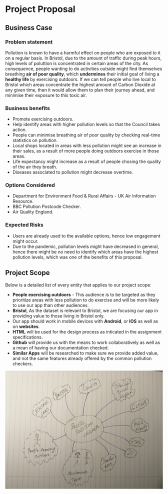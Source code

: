 # Project Proposal

## Business Case

### Problem statement
Pollution is known to have a harmful effect on people who are exposed to it on a regular basis. In Bristol, due to the amount of traffic during peak hours, high levels of poluttion is concentrated in certain areas of the city. As consequence, people wanting to do activities outside might find themselves breathing **air of poor quality**, which **undermines** their initial goal of living a **healthy life** by exercising outdoors. If we can tell people who live local to Bristol which areas concentrate the highest amount of Carbon Dioxide at any given time, then it would allow them to plan their journey ahead, and minimise their exposure to this toxic air. 

### Business benefits
* Promote exercising outdoors.
* Help identify areas with higher pollution levels so that the Council takes action.
* People can minimise breathing air of poor quality by checking real-time statistics on pollution.
* Local shops located in areas with less pollution might see an increase in their sales, as a result of more people doing outdoors exercise in those areas.
* Life expectancy might increase as a result of people chosing the quality of the air they breath. 
* Diseases associated to pollution might decrease overtime.

### Options Considered
* Department for Environment Food & Rural Affairs - UK Air Information Resource.
* BBC Pollution Postcode Checker.
* Air Quality England.

### Expected Risks
* Users are already used to the available options, hence low engagement might occur. 
* Due to the pandemic, pollution levels might have decreased in general, hence there might be no need to identify which areas have the highest pollution levels, which was one of the benefits of this proposal.

## Project Scope
Below is a detailed list of every entity that applies to our project scope:

* **People exercising outdoors** - This audience is to be targeted as they prioritize areas with less pollution to do exercise and will be more likely to use our app than other audiences. 
* **Bristol**, As the dataset is relevant to Bristol, we are focusing our app in providing value to those living in Bristol only.
* Our app should work in mobile devices with **Android**, or **IOS** as well as on **websites**. 
* **HTML** will be used for the design process as inticated in the assignment specifications. 
* **Github** will provide us with the means to work collaboratively as well as a mean of having our documentation checked. 
* **Similar Apps** will be researched to make sure we provide added value, and not the same features already offered by the common pollution checkers.

![Insert your Context Diagram Here](images/BPC.jpg)
